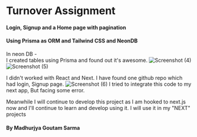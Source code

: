 # Turnover Assignment

#### Login, Signup and a Home page with pagination
#### Using Prisma as ORM and Tailwind CSS and NeonDB

In neon DB -  
I created tables using Prisma and found out it's awesome. 
![Screenshot (4)](https://github.com/madhurjyasarma/Turnover/assets/77984764/92ef45eb-bda2-4c93-b8dc-1739509f1cab)
![Screenshot (5)](https://github.com/madhurjyasarma/Turnover/assets/77984764/9f48b86e-96dd-4239-a7ee-b5f795c3b058)

I didn't worked with React and Next. I have found one github repo which had login, Signup page. 
![Screenshot (6)](https://github.com/madhurjyasarma/Turnover/assets/77984764/7f459a92-9730-443a-8b26-8965588b9ecb)
I tried to integrate this code to my next app, But facing some error.

Meanwhile I will continue to develop this project as I am hooked to next.js now and I'll continue to learn and develop using it. I will use it in my "NEXT" projects
#### By Madhurjya Goutam Sarma
